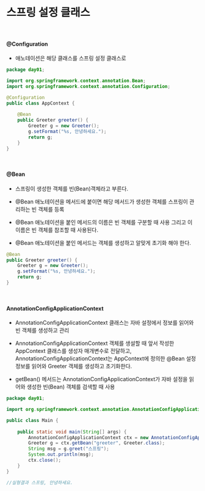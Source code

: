 # 스프링 설정 클래스 

<br>

#### @Configuration

- 애노테이션은 해당 클래스를 스프링 설정 클래스로 

~~~java
package day01;

import org.springframework.context.annotation.Bean;
import org.springframework.context.annotation.Configuration;

@Configuration
public class AppContext {
	
	@Bean
	public Greeter greeter() {
		Greeter g = new Greeter();
		g.setFormat("%s, 안녕하세요.");
		return g;
	}
}
~~~

<br>

#### @Bean

-  스프링이 생성한 객체를 빈(Bean)객체라고 부른다. 
- @Bean 애노테이션을 메서드에 붙이면 해당 메서드가 생성한 객체를 스프링이 관리하는 빈 객체를 등록
- @Bean 애노테이션을 붙인 메서드의 이름은 빈 객체를 구분할 때 사용 그리고 이 이름은 빈 객체를 참조할 때 사용된다.

- @Bean 애노테이션을 붙인 메서드는 객체를 생성하고 알맞게 초기화 해야 한다.

~~~java
@Bean
public Greeter greeter() {
	Greeter g = new Greeter();
	g.setFormat("%s, 안녕하세요.");
	return g;
}
~~~

<br>

#### AnnotationConfigApplicationContext

- AnnotationConfigApplicationContext 클래스는 자바 설정에서 정보를 읽어와 빈 객체를 생성하고 관리

- AnnotationConfigApplicationContext 객체를 생설할 때 앞서 작성한 AppContext 클래스를 생성자 매개변수로 전달하고,  AnnotationConfigApplicationContext는 AppContext에 정의한 @Bean 설정 정보를 읽어와 Greeter 객체를 생성하고 초기화한다.

- getBean() 메서드는 AnnotationConfigApplicationContext가 자바 설정을 읽어와 생성한 빈(Bean) 객체를 검색할 때 사용

~~~java
package day01;

import org.springframework.context.annotation.AnnotationConfigApplicationContext;

public class Main {
	
	public static void main(String[] args) {
		AnnotationConfigApplicationContext ctx = new AnnotationConfigApplicationContext(AppContext.class);
		Greeter g = ctx.getBean("greeter", Greeter.class);
		String msg = g.greet("스프링");
		System.out.println(msg);
		ctx.close();
	}
}

//실형결과 스프링, 안녕하세요.
~~~

<br>
